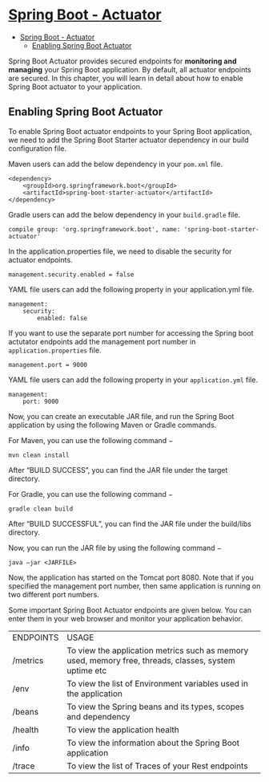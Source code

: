 # [Spring Boot - Actuator](https://www.tutorialspoint.com/spring_boot/spring_boot_actuator.htm)

- [Spring Boot - Actuator](#spring-boot---actuator)
  - [Enabling Spring Boot Actuator](#enabling-spring-boot-actuator)

Spring Boot Actuator provides secured endpoints for **monitoring and managing** your Spring Boot application. By default, all actuator endpoints are secured. In this chapter, you will learn in detail about how to enable Spring Boot actuator to your application.

## Enabling Spring Boot Actuator

To enable Spring Boot actuator endpoints to your Spring Boot application, we need to add the Spring Boot Starter actuator dependency in our build configuration file.

Maven users can add the below dependency in your `pom.xml` file.

    <dependency>
        <groupId>org.springframework.boot</groupId>
        <artifactId>spring-boot-starter-actuator</artifactId>
    </dependency>

Gradle users can add the below dependency in your `build.gradle` file.

    compile group: 'org.springframework.boot', name: 'spring-boot-starter-actuator'

In the application.properties file, we need to disable the security for actuator endpoints.

    management.security.enabled = false

YAML file users can add the following property in your application.yml file.

    management:
        security:
            enabled: false

If you want to use the separate port number for accessing the Spring boot actutator endpoints add the management port number in `application.properties` file.

    management.port = 9000

YAML file users can add the following property in your `application.yml` file.

    management:
        port: 9000

Now, you can create an executable JAR file, and run the Spring Boot application by using the following Maven or Gradle commands.

For Maven, you can use the following command −

    mvn clean install

After “BUILD SUCCESS”, you can find the JAR file under the target directory.

For Gradle, you can use the following command −

    gradle clean build

After “BUILD SUCCESSFUL”, you can find the JAR file under the build/libs directory.

Now, you can run the JAR file by using the following command −

    java –jar <JARFILE> 

Now, the application has started on the Tomcat port 8080. Note that if you specified the management port number, then same application is running on two different port numbers.

Some important Spring Boot Actuator endpoints are given below. You can enter them in your web browser and monitor your application behavior.

|||
|-|-|
|ENDPOINTS|USAGE|
|/metrics|To view the application metrics such as memory used, memory free, threads, classes, system uptime etc|
|/env|To view the list of Environment variables used in the application|
|/beans|To view the Spring beans and its types, scopes and dependency|
|/health|To view the application health|
|/info|To view the information about the Spring Boot application|
|/trace|To view the list of Traces of your Rest endpoints|
